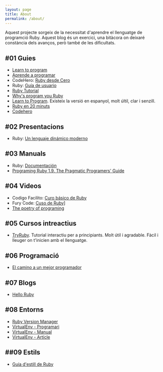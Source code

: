 ```yaml
---
layout: page
title: About
permalink: /about/
---
```



Aquest projecte sorgeix de la necessitat d'aprendre el llenguatge de programció Ruby. Aquest blog és un exercici, una bitàcora on deixaré constància dels avanços, però també de les dificultats.

## #01 Guies

- [Learn to program](https://pine.fm/LearnToProgram/)
- [Aprende a programar](http://rubysur.org/aprende.a.programar/)
- CodeHero: [Ruby desde Cero](http://codehero.co/series/ruby-desde-cero.html)
- Ruby: [Guía de usuario](http://es.tldp.org/Manuales-LuCAS/doc-guia-usuario-ruby/guia-usuario-ruby.pdf)
- [Ruby Tutorial](http://tryruby.org/levels/1/challenges/0)
- [Why's program you Ruby](http://www.rubyinside.com/media/poignant-guide.pdf)
- [Learn to Program](https://pine.fm/LearnToProgram/). Existeix la versió en espanyol, molt últil, clar i senzill.
- [Ruby en 20 minuts](https://www.ruby-lang.org/es/documentation/quickstart/)
- [Codehero](http://codehero.co/series/ruby-desde-cero.html)

## #02 Presentacions

- Ruby: [Un lenguaje dinámico moderno](http://www.demiurgo.org/charlas/ruby.pdf)

## #03 Manuals

- Ruby: [Documentación](https://www.ruby-lang.org/es/documentation/)
- [Programing Ruby 1.9. The Pragmatic Programers' Guide](https://media.pragprog.com/titles/ruby3/ext_ruby.pdf)

## #04 Videos

- Codigo Facilito: [Curo básico de Ruby](https://codigofacilito.com/cursos/Ruby)
- Fury Code: [Cuso de Ruby](https://www.youtube.com/playlist?list=PLCCvCjJoQ5QUUE7_n12QjYOStSZZzsGiI)] 
- [The poetry of programing](https://youtu.be/-jRREn6ifEQ)

## #05 Cursos intreactius

- [TryRuby](http://tryruby.org/). Tutorial interactiu per a principiants. Molt útil i agradable. Fàcil i lleuger on t'inicien amb el llenguatge.

## #06 Programació

- [El camino a un mejor programador](http://emanchado.github.io/camino-mejor-programador/)

## #07 Blogs

- [Hello Ruby](http://blog.helloruby.com/tagged/backerupdate)

## #08 Entorns

- [Ruby Version Manager](http://rvm.io/)
- [VirtualEnv - Programari](https://github.com/rbenv/rbenv)
- [VirtualEnv - Manual](http://virtualenvwrapper.readthedocs.io/en/latest/)
- [VirtualEnv - Artícle](https://rooteando.com/virtualenvwrapper-liclipse-pip-y-algunas-cosas-mas/)

## ##09 Estils

- [Guía d'estill de Ruby](https://github.com/github/rubocop-github/blob/master/STYLEGUIDE.md)
